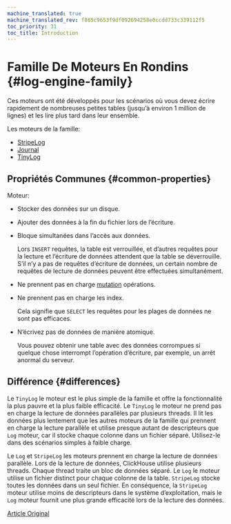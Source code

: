 ```yaml
---
machine_translated: true
machine_translated_rev: f865c9653f9df092694258e0ccdd733c339112f5
toc_priority: 31
toc_title: Introduction
---
```


# Famille De Moteurs En Rondins {#log-engine-family}

Ces moteurs ont été développés pour les scénarios où vous devez écrire rapidement de nombreuses petites tables (jusqu’à environ 1 million de lignes) et les lire plus tard dans leur ensemble.

Les moteurs de la famille:

-   [StripeLog](stripelog.md)
-   [Journal](log.md)
-   [TinyLog](tinylog.md)

## Propriétés Communes {#common-properties}

Moteur:

-   Stocker des données sur un disque.

-   Ajouter des données à la fin du fichier lors de l’écriture.

-   Bloque simultanées dans l’accès aux données.

    Lors `INSERT` requêtes, la table est verrouillée, et d’autres requêtes pour la lecture et l’écriture de données attendent que la table se déverrouille. S’il n’y a pas de requêtes d’écriture de données, un certain nombre de requêtes de lecture de données peuvent être effectuées simultanément.

-   Ne prennent pas en charge [mutation](../../../sql-reference/statements/alter.md#alter-mutations) opérations.

-   Ne prennent pas en charge les index.

    Cela signifie que `SELECT` les requêtes pour les plages de données ne sont pas efficaces.

-   N’écrivez pas de données de manière atomique.

    Vous pouvez obtenir une table avec des données corrompues si quelque chose interrompt l’opération d’écriture, par exemple, un arrêt anormal du serveur.

## Différence {#differences}

Le `TinyLog` le moteur est le plus simple de la famille et offre la fonctionnalité la plus pauvre et la plus faible efficacité. Le `TinyLog` le moteur ne prend pas en charge la lecture de données parallèles par plusieurs threads. Il lit les données plus lentement que les autres moteurs de la famille qui prennent en charge la lecture parallèle et utilise presque autant de descripteurs que `Log` moteur, car il stocke chaque colonne dans un fichier séparé. Utilisez-le dans des scénarios simples à faible charge.

Le `Log` et `StripeLog` les moteurs prennent en charge la lecture de données parallèle. Lors de la lecture de données, ClickHouse utilise plusieurs threads. Chaque thread traite un bloc de données séparé. Le `Log` le moteur utilise un fichier distinct pour chaque colonne de la table. `StripeLog` stocke toutes les données dans un seul fichier. En conséquence, la `StripeLog` moteur utilise moins de descripteurs dans le système d’exploitation, mais le `Log` moteur fournit une plus grande efficacité lors de la lecture des données.

[Article Original](https://clickhouse.tech/docs/en/operations/table_engines/log_family/) <!--hide-->
